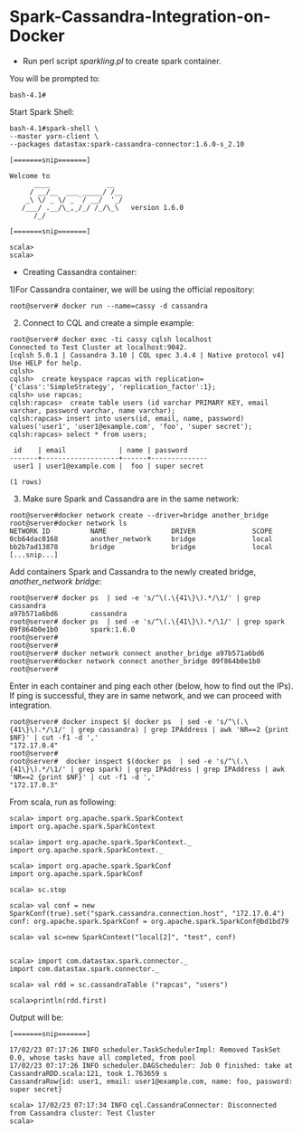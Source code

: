 # Spark-Cassandra-Integration-on-Docker


  - Run perl script <i>sparkling.pl</i> to create spark container.</br> 


You will be prompted to:

``bash-4.1#``

Start Spark Shell: 
```
bash-4.1#spark-shell \ 
--master yarn-client \  
--packages datastax:spark-cassandra-connector:1.6.0-s_2.10  

[=======snip=======]

Welcome to
      ____              __
     / __/__  ___ _____/ /__
    _\ \/ _ \/ _ `/ __/  '_/
   /___/ .__/\_,_/_/ /_/\_\   version 1.6.0
      /_/

[=======snip=======]

scala>
scala>
```

  - Creating Cassandra container:



1)For Cassandra container, we will be using the official repository: </br> 
```
root@server# docker run --name=cassy -d cassandra
```
2) Connect to CQL and create a simple example: </br> 
```
root@server# docker exec -ti cassy cqlsh localhost
Connected to Test Cluster at localhost:9042.
[cqlsh 5.0.1 | Cassandra 3.10 | CQL spec 3.4.4 | Native protocol v4]
Use HELP for help.
cqlsh> 
cqlsh>  create keyspace rapcas with replication={'class':'SimpleStrategy', 'replication_factor':1};
cqlsh> use rapcas;
cqlsh:rapcas>  create table users (id varchar PRIMARY KEY, email varchar, password varchar, name varchar);
cqlsh:rapcas> insert into users(id, email, name, password) values('user1', 'user1@example.com', 'foo', 'super secret');
cqlsh:rapcas> select * from users;

 id    | email             | name | password
-------+-------------------+------+--------------
 user1 | user1@example.com |  foo | super secret

(1 rows)

```

3) Make sure Spark and Cassandra are in the same network:
```
root@server#docker network create --driver=bridge another_bridge 
root@server#docker network ls
NETWORK ID          NAME                DRIVER              SCOPE  
0cb64dac0168        another_network     bridge              local 
bb2b7ad13878        bridge              bridge              local
[...snip...]
```

Add containers Spark and Cassandra to the newly created bridge,  <i>another_network bridge</i>:</br>

```
root@server# docker ps  | sed -e 's/^\(.\{41\}\).*/\1/' | grep cassandra
a97b571a6bd6        cassandra
root@server# docker ps  | sed -e 's/^\(.\{41\}\).*/\1/' | grep spark
09f864b0e1b0        spark:1.6.0
root@server#
root@server#
root@server# docker network connect another_bridge a97b571a6bd6
root@server#docker network connect another_bridge 09f864b0e1b0 
root@server#
```

Enter in each container and ping each other (below, how to find out the IPs). If ping is successful, they are in same network, and we can proceed with integration.
```
root@server# docker inspect $( docker ps  | sed -e 's/^\(.\{41\}\).*/\1/' | grep cassandra) | grep IPAddress | awk 'NR==2 {print $NF}' | cut -f1 -d ','
"172.17.0.4"
root@server#
root@server#  docker inspect $(docker ps  | sed -e 's/^\(.\{41\}\).*/\1/' | grep spark) | grep IPAddress | grep IPAddress | awk 'NR==2 {print $NF}' | cut -f1 -d ','
"172.17.0.3"
``` 

From scala, run as following:

```
scala> import org.apache.spark.SparkContext
import org.apache.spark.SparkContext

scala> import org.apache.spark.SparkContext._
import org.apache.spark.SparkContext._

scala> import org.apache.spark.SparkConf
import org.apache.spark.SparkConf

scala> sc.stop

scala> val conf = new SparkConf(true).set("spark.cassandra.connection.host", "172.17.0.4") 
conf: org.apache.spark.SparkConf = org.apache.spark.SparkConf@bd1bd79

scala> val sc=new SparkContext("local[2]", "test", conf)


scala> import com.datastax.spark.connector._
import com.datastax.spark.connector._

scala> val rdd = sc.cassandraTable ("rapcas", "users")

scala>println(rdd.first)

```

Output will be:

```
[=======snip=======]

17/02/23 07:17:26 INFO scheduler.TaskSchedulerImpl: Removed TaskSet 0.0, whose tasks have all completed, from pool
17/02/23 07:17:26 INFO scheduler.DAGScheduler: Job 0 finished: take at CassandraRDD.scala:121, took 1.763659 s
CassandraRow{id: user1, email: user1@example.com, name: foo, password: super secret}

scala> 17/02/23 07:17:34 INFO cql.CassandraConnector: Disconnected from Cassandra cluster: Test Cluster
scala>

```


















